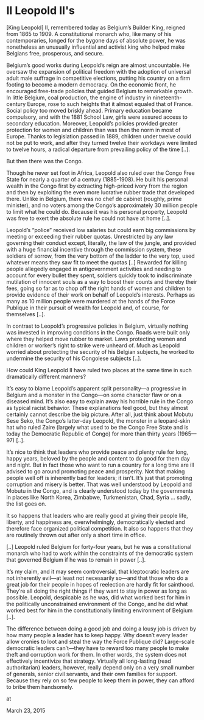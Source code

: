 # II Leopold II's
[King Leopold] II, remembered today as Belgium’s Builder King, reigned from 1865 to 1909. A constitutional monarch who, like many of his contemporaries, longed for the bygone days of absolute power, he was nonetheless an unusually influential and activist king who helped make Belgians free, prosperous, and secure.

Belgium’s good works during Leopold’s reign are almost uncountable. He oversaw the expansion of political freedom with the adoption of universal adult male suffrage in competitive elections, putting his country on a firm footing to become a modern democracy. On the economic front, he encouraged free-trade policies that guided Belgium to remarkable growth. In little Belgium, coal production, the engine of industry in nineteenth-century Europe, rose to such heights that it almost equaled that of France. Social policy too moved briskly ahead. Primary education became compulsory, and with the 1881 School Law, girls were assured access to secondary education. Moreover, Leopold’s policies provided greater protection for women and children than was then the norm in most of Europe. Thanks to legislation passed in 1889, children under twelve could not be put to work, and after they turned twelve their workdays were limited to twelve hours, a radical departure from prevailing policy of the time [..].

But then there was the Congo.

Though he never set foot in Africa, Leopold also ruled over the Congo Free State for nearly a quarter of a century (1885-1908). He built his personal wealth in the Congo first by extracting high-priced ivory from the region and then by exploiting the even more lucrative rubber trade that developed there. Unlike in Belgium, there was no chef de cabinet (roughly, prime minister), and no voters among the Congo’s approximately 30 million people to limit what he could do. Because it was his personal property, Leopold was free to exert the absolute rule he could not have at home [..].

Leopold’s “police” received low salaries but could earn big commissions by meeting or exceeding their rubber quotas. Unrestricted by any law governing their conduct except, literally, the law of the jungle, and provided with a huge financial incentive through the commission system, these soldiers of sorrow, from the very bottom of the ladder to the very top, used whatever means they saw fit to meet the quotas [..] Rewarded for killing people allegedly engaged in antigovernment activities and needing to account for every bullet they spent, soldiers quickly took to indiscriminate mutilation of innocent souls as a way to boost their counts and thereby their fees, going so far as to chop off the right hands of women and children to provide evidence of their work on behalf of Leopold’s interests. Perhaps as many as 10 million people were murdered at the hands of the Force Publique in their pursuit of wealth for Leopold and, of course, for themselves [..].

In contrast to Leopold’s progressive policies in Belgium, virtually nothing was invested in improving conditions in the Congo. Roads were built only where they helped move rubber to market. Laws protecting women and children or worker’s right to strike were unheard of. Much as Leopold worried about protecting the security of his Belgian subjects, he worked to undermine the security of his Congolese subjects [..].

How could King Leopold II have ruled two places at the same time in such dramatically different manners?

It’s easy to blame Leopold’s apparent split personality—a progressive in Belgium and a monster in the Congo—on some character flaw or on a diseased mind. It’s also easy to explain away his horrible rule in the Congo as typical racist behavior. These explanations feel good, but they almost certainly cannot describe the big picture. After all, just think about Mobutu Sese Seko, the Congo’s latter-day Leopold, the monster in a leopard-skin hat who ruled Zaire (largely what used to be the Congo Free State and is today the Democratic Republic of Congo) for more than thirty years (1965—97) [..].

It’s nice to think that leaders who provide peace and plenty rule for long, happy years, beloved by the people and content to do good for them day and night. But in fact those who want to run a country for a long time are ill advised to go around promoting peace and prosperity. Not that making people well off is inherently bad for leaders; it isn’t. It’s just that promoting corruption and misery is better. That was well understood by Leopold and Mobutu in the Congo, and is clearly understood today by the governments in places like North Korea, Zimbabwe, Turkmenistan, Chad, Syria … sadly, the list goes on.

It so happens that leaders who are really good at giving their people life, liberty, and happiness are, overwhelmingly, democratically elected and therefore face organized political competition. It also so happens that they are routinely thrown out after only a short time in office.

[..] Leopold ruled Belgium for forty-four years, but he was a constitutional monarch who had to work within the constraints of the democratic system that governed Belgium if he was to remain in power [..].

It’s my claim, and it may seem controversial, that kleptocratic leaders are not inherently evil—at least not necessarily so—and that those who do a great job for their people in hopes of reelection are hardly fit for sainthood. They’re all doing the right things if they want to stay in power as long as possible. Leopold, despicable as he was, did what worked best for him in the politically unconstrained environment of the Congo, and he did what worked best for him in the constitutionally limiting environment of Belgium [..].

The difference between doing a good job and doing a lousy job is driven by how many people a leader has to keep happy. Why doesn’t every leader allow cronies to loot and steal the way the Force Publique did? Large-scale democratic leaders can’t—they have to reward too many people to make theft and corruption work for them. In other words, the system does not effectively incentivize that strategy. Virtually all long-lasting (read authoritarian) leaders, however, really depend only on a very small number of generals, senior civil servants, and their own families for support. Because they rely on so few people to keep them in power, they can afford to bribe them handsomely. 








at

March 23, 2015















